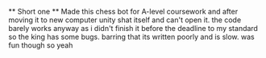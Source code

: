 ** Short one **
Made this chess bot for A-level coursework and after moving it to new computer unity shat itself and can't open it.
the code barely works anyway as i didn't finish it before the deadline to my standard so the king has some bugs.
barring that its written poorly and is slow.
was fun though so yeah 

